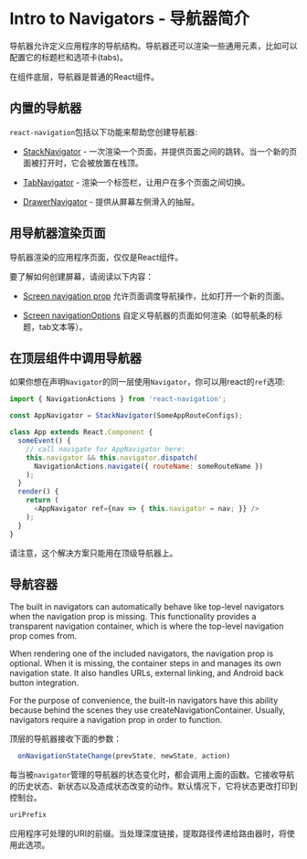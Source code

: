# Intro to Navigators - 导航器简介

导航器允许定义应用程序的导航结构。导航器还可以渲染一些通用元素，比如可以配置它的标题栏和选项卡(tabs)。

在组件底层，导航器是普通的React组件。

## 内置的导航器

`react-navigation`包括以下功能来帮助您创建导航器:

- [StackNavigator](/StackNavigator.md) - 一次渲染一个页面，并提供页面之间的跳转。当一个新的页面被打开时，它会被放置在栈顶。

- [TabNavigator](/TabNavigator.md) - 渲染一个标签栏，让用户在多个页面之间切换。

- [DrawerNavigator](/DrawerNavigator.md) - 提供从屏幕左侧滑入的抽屉。

## 用导航器渲染页面

导航器渲染的应用程序页面，仅仅是React组件。

要了解如何创建屏幕，请阅读以下内容：

- [Screen navigation prop](/The%20Navigation%20Prop.md) 允许页面调度导航操作，比如打开一个新的页面。

- [Screen navigationOptions](/Screen%20Navigation%20Options.md) 自定义导航器的页面如何渲染（如导航条的标题，tab文本等）。

## 在顶层组件中调用导航器

如果你想在声明`Navigator`的同一层使用`Navigator`，你可以用react的`ref`选项:

```javascript
import { NavigationActions } from 'react-navigation';

const AppNavigator = StackNavigator(SomeAppRouteConfigs);

class App extends React.Component {
  someEvent() {
    // call navigate for AppNavigator here:
    this.navigator && this.navigator.dispatch(
      NavigationActions.navigate({ routeName: someRouteName })
    );
  }
  render() {
    return (
      <AppNavigator ref={nav => { this.navigator = nav; }} />
    );
  }
}
```

请注意，这个解决方案只能用在顶级导航器上。

## 导航容器

The built in navigators can automatically behave like top-level navigators when the navigation prop is missing. This functionality provides a transparent navigation container, which is where the top-level navigation prop comes from.

When rendering one of the included navigators, the navigation prop is optional. When it is missing, the container steps in and manages its own navigation state. It also handles URLs, external linking, and Android back button integration.

For the purpose of convenience, the built-in navigators have this ability because behind the scenes they use createNavigationContainer. Usually, navigators require a navigation prop in order to function.

顶层的导航器接收下面的参数：
```javascript
  onNavigationStateChange(prevState, newState, action)
```

每当被`navigator`管理的导航器的状态变化时，都会调用上面的函数。它接收导航的历史状态、新状态以及造成状态改变的动作。默认情况下，它将状态更改打印到控制台。

```javascript
uriPrefix
```

应用程序可处理的URI的前缀。当处理深度链接，提取路径传递给路由器时，将使用此选项。
